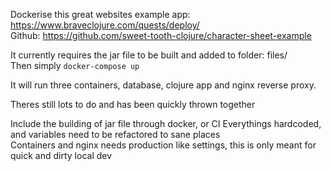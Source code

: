 Dockerise this great websites example app: https://www.braveclojure.com/quests/deploy/  
Github: https://github.com/sweet-tooth-clojure/character-sheet-example  

It currently requires the jar file to be built and added to folder: files/  
Then simply `docker-compose up`  

It will run three containers, database, clojure app and nginx reverse proxy.  

Theres still lots to do and has been quickly thrown together  
  
Include the building of jar file through docker, or CI
Everythings hardcoded, and variables need to be refactored to sane places  
Containers and nginx needs production like settings, this is only meant for quick and dirty local dev  
